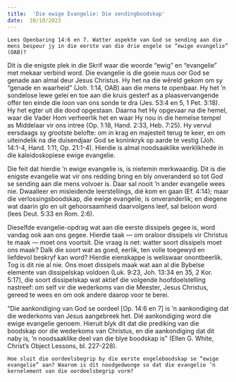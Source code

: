 ```yaml
---
title:  'Die ewige Evangelie: Die sendingboodskap'
date:  10/10/2023
---
```


`Lees Openbaring 14:6 en 7. Watter aspekte van God se sending aan die mens bespeur jy in die eerste van die drie engele se “ewige evangelie” (OAB)?`

Dit is die enigste plek in die Skrif waar die woorde “ewig” en “evangelie” met mekaar verbind word. Die evangelie is die goeie nuus oor God se genade aan almal deur Jesus Christus. Hy het na die wêreld gekom om sy “genade en waarheid” (Joh. 1:14, OAB) aan die mens te openbaar. Hy het ’n sondelose lewe gelei en toe aan die kruis gesterf as a plaasvervangende offer ten einde die loon van ons sonde te dra (Jes. 53:4 en 5, 1 Pet. 3:18). Hy het egter uit die dood opgestaan. Daarna het Hy opgevaar na die hemel, waar die Vader Hom verheerlik het en waar Hy nou in die hemelse tempel as Middelaar vir ons intree (Op. 1:18, Hand. 2:33, Heb. 7:25). Hy vervul eersdaags sy grootste belofte: om in krag en majesteit terug te keer, en om uiteindelik na die duisendjaar God se koninkryk op aarde te vestig (Joh. 14:1-4, Hand. 1:11, Op. 21:1-4). Hierdie is almal noodsaaklike werklikhede in die kaleidoskopiese ewige evangelie.

Die feit dat hierdie ’n ewige evangelie is, is nietemin merkwaardig. Dit is die enigste evangelie wat vir ons redding bring en bly onveranderd so tot God se sending aan die mens volvoer is. Daar sal nooit ’n ander evangelie wees nie. Dwaalleer en misleidende leerstellings, dié kom en gaan (Ef. 4:14); maar die verlossingsboodskap, die ewige evangelie, is onveranderlik; en diegene wat daarin glo en uit gehoorsaamheid daarvolgens leef, sal beloon word (lees Deut. 5:33 en Rom. 2:6).

Dieselfde evangelie-opdrag wat aan die eerste dissipels gegee is, word vandag ook aan ons gegee. Hierdie taak — om oraloor dissipels vir Christus te maak — moet ons voortsit. Die vraag is net: watter soort dissipels moet ons maak? Dalk die soort wat as goed, eerlik, ten volle toegewyd en liefdevol beskryf kan word? Hierdie eienskappe is weliswaar onontbeerlik. Tog is dit nie al nie. Ons moet dissipels maak wat aan al die Bybelse elemente van dissipelskap voldoen (Luk. 9:23, Joh. 13:34 en 35, 2 Kor. 5:17), die soort dissipelskap wat aktief die volgende hoofdoelstelling nastreef: om self vir die wederkoms van die Meester, Jesus Christus, gereed te wees en om ook andere daarop voor te berei.

“Die aankondiging van God se oordeel [Op. 14:6 en 7] is ’n aankondiging dat die wederkoms van Jesus aangebreek het. Dié aankondiging word die ewige evangelie genoem. Hieruit blyk dit dat die prediking van die boodskap oor die wederkoms van Christus, en die aankondiging dat dit naby is, ’n noodsaaklike deel van die blye boodskap is” (Ellen G. White, Christ’s Object Lessons, bl. 227-228).

`Hoe sluit die oordeelsbegrip by die eerste engeleboodskap se “ewige evangelie” aan? Waarom is dit noodgedwonge so dat die evangelie ’n kernelement van die oordeelsbegrip vorm?`